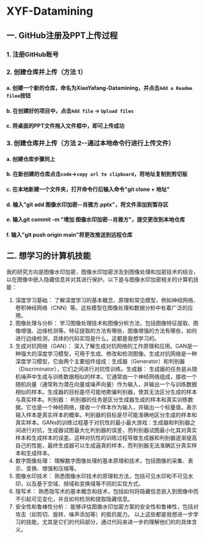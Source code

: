 # XYF-Datamining
## 一. GitHub注册及PPT上传过程
### 1. 注册GitHub账号
### 2. 创建仓库并上传（方法 1）
#### a. 创建一个新的仓库，命名为XiaoYafang-Datamining，并点击`Add a Readme filee`按钮
#### b. 在创建好的项目中，点击`Add file` &rarr; `Upload files`  
#### c. 将桌面的PPT文件拖入文件框中，即可上传成功  
### 3. 创建仓库并上传（方法 2--通过本地命令行进行上传文件） 
#### a. 创建仓库步骤同上  
#### b. 在新创建的仓库点击`code`&rarr;`copy url to clipboard`，将地址复制到剪切板  
#### c. 在本地新建一个文件夹，打开命令行后输入命令"git clone + 地址"  
#### d. 输入"git add 图像水印加密--肖雅方.pptx"，将文件添加到暂存区  
#### e. 输入git commit -m "增加 图像水印加密--肖雅方"，提交更改到本地仓库  
#### f. 输入"git push origin main"将更改推送到远程仓库 
## 二. 想学习的计算机技能 
我的研究方向是图像水印加密，图像水印加密涉及到图像处理和加密技术的结合，以在图像中嵌入隐藏信息并对其进行保护。以下是与图像水印加密相关的计算机技能：
1. 深度学习基础： 了解深度学习的基本概念、原理和常见模型，例如神经网络、卷积神经网络（CNN）等。这些模型在图像处理和数据分析中有着广泛的应用。
2. 图像处理与分析： 学习图像处理技术和图像分析方法，包括图像特征提取、图像增强、边缘检测等。特征提取的方法有哪些，图像增强的方法有哪些，如何进行边缘检测，具体的代码实现是什么，这都是我想学习的。
3. 生成对抗网络（GAN）： 深入了解生成对抗网络的工作原理和应用。GAN是一种强大的深度学习模型，可用于生成、修改和检测图像。生成对抗网络是一种深度学习模型，它由两个主要组件组成：生成器（Generator）和判别器（Discriminator），它们之间进行对抗性训练。生成器： 生成器的任务是从随机噪声中生成与训练数据相似的样本。它通常由一个神经网络组成，接收一个随机向量（通常称为潜在向量或噪声向量）作为输入，并输出一个与训练数据相似的样本。生成器的目标是尽可能地欺骗判别器，使其无法区分生成的样本与真实样本。判别器： 判别器的任务是区分生成器生成的样本和真实训练数据。它也是一个神经网络，接收一个样本作为输入，并输出一个标量值，表示输入样本是真实样本的概率。判别器的目标是尽可能准确地区分生成的样本和真实样本。GANs的训练过程基于对抗性的最小最大游戏：生成器和判别器之间进行对抗，生成器试图最大化判别器的误差，而判别器试图最小化其对真实样本和生成样本的误差。这种对抗性的训练过程导致生成器和判别器逐渐提高自己的性能，最终生成器可以生成逼真的样本，而判别器无法准确区分真实样本和生成样本。
4. 数字图像处理： 理解数字图像处理的基本原理和技术，包括图像的采集、表示、变换、增强和压缩等。
5. 图像水印技术： 熟悉图像水印技术的原理和方法，包括可见水印和不可见水印，以及基于空域、频域和变换域等不同的实现方式。
6. 隐写术： 熟悉隐写术的基本概念和技术，包括如何将隐藏信息嵌入到图像中而不引起可见变化，并且如何检测和提取隐藏信息。
7. 安全性和鲁棒性分析： 能够评估图像水印加密方案的安全性和鲁棒性，包括对攻击（如剪切、旋转、噪声添加等）的抵抗能力。
   以上这些都是我想进一步学习的技能，尤其是它们的代码部分，通过代码来进一步的理解他们的的具体含义。
